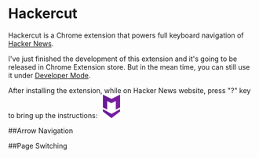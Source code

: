 Hackercut
=========

Hackercut is a Chrome extension that powers full keyboard navigation of [Hacker News](https://news.ycombinator.com).

I've just finished the development of this extension and it's going to be released in Chrome Extension store. But in the mean time, you can still use it under [Developer Mode](https://developer.chrome.com/extensions/faq#faq-dev-01).

After installing the extension, while on Hacker News website, press "?" key to bring up the instructions:
![instructions](https://github.com/adam-p/markdown-here/raw/master/src/common/images/icon48.png "Hackercut instructions")


##Arrow Navigation

##Page Switching